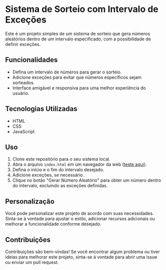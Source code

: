 # Sistema de Sorteio com Intervalo de Exceções

Este é um projeto simples de um sistema de sorteio que gera números aleatórios dentro de um intervalo especificado, com a possibilidade de definir exceções.

## Funcionalidades

- Defina um intervalo de números para gerar o sorteio.
- Adicione exceções para evitar que números específicos sejam sorteados.
- Interface amigável e responsiva para uma melhor experiência do usuário.

## Tecnologias Utilizadas

- HTML
- CSS
- JavaScript

## Uso

1. Clone este repositório para o seu sistema local.
2. Abra o arquivo `index.html` em um navegador da web ([teste aqui](https://pedrolaurenti.orbytesistemas.com/sortcalc/)).
3. Defina o início e o fim do intervalo desejado.
4. Adicione exceções, se necessário.
5. Clique no botão "Gerar Número Aleatório" para obter um número dentro do intervalo, excluindo as exceções definidas.

## Personalização

Você pode personalizar este projeto de acordo com suas necessidades. Sinta-se à vontade para ajustar o estilo, adicionar recursos adicionais ou melhorar a funcionalidade conforme desejado.

## Contribuições

Contribuições são bem-vindas! Se você encontrar algum problema ou tiver ideias para melhorar este projeto, sinta-se à vontade para abrir uma issue ou enviar um pull request.
